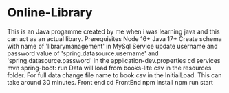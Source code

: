 # Online-Library
This is an Java progamme created by me when i was learning java and this can act as an actual libary.
Prerequisites
Node 16+
Java 17+
Create schema with name of 'librarymanagement' in MySql
Service
update username and password value of 'spring.datasource.username' and 'spring.datasource.password' in the application-dev.properties
cd services
mvn spring-boot: run
Data will load from books-lite.csv in the resources folder.
For full data change file name to book.csv in the InitialLoad. This can take around 30 minutes.
Front end
cd FrontEnd
npm install
npm run start
